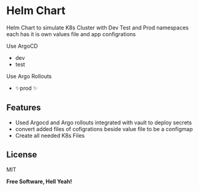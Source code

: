 # Helm Chart

Helm Chart to simulate K8s Cluster with Dev Test and Prod namespaces each has it is own values file and app configrations 

Use ArgoCD
- dev
- test

Use Argo Rollouts
- ✨prod ✨

## Features

- Used Argocd and Argo rollouts integrated with vault to deploy secrets
- convert added files of cofigrations beside value file to be a configmap
- Create all needed K8s Files 


## License

MIT

**Free Software, Hell Yeah!**
